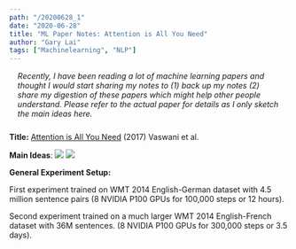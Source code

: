 ```yaml
---
path: "/20200628_1"
date: "2020-06-28"
title: "ML Paper Notes: Attention is All You Need"
author: "Gary Lai"
tags: ["Machinelearning", "NLP"]
---
```


<p style="margin-left: 3%; margin-right: 3%; margin-bottom: 5%; margin-top: 3%;"><i>Recently, I have been reading a lot of machine learning papers and thought I would start sharing my notes to (1) back up my notes (2) share my digestion of these papers which might help other people understand. Please refer to the actual paper for details as I only sketch the main ideas here. </i></p>

**Title:**
<u>[Attention is All You Need](https://papers.nips.cc/paper/7181-attention-is-all-you-need.pdf)</u> (2017) Vaswani et al.

**Main Ideas**:
![](/images/20200628_1/transformer1.png)
![](/images/20200628_1/transformer2.png)

**General Experiment Setup:**

First experiment trained on WMT 2014 English-German dataset with 4.5 million sentence pairs (8 NVIDIA P100 GPUs for 100,000 steps or 12 hours).

Second experiment trained on a much larger WMT 2014 English-French dataset with 36M sentences. (8 NVIDIA P100 GPUs for 300,000 steps or 3.5 days).

